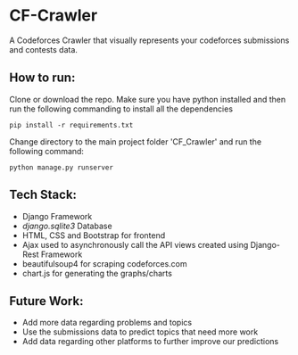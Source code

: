 # CF-Crawler

A Codeforces Crawler that visually represents your codeforces submissions and contests data.


## How to run:

Clone or download the repo.
Make sure you have python installed and then run the following commanding to install all the dependencies

```pip install -r requirements.txt```

Change directory to the main project folder 'CF_Crawler' and run the following command:

```python manage.py runserver```

## Tech Stack:

* Django Framework
* *django.sqlite3* Database
* HTML, CSS and Bootstrap for frontend
* Ajax used to asynchronously call the API views created using Django-Rest Framework
* beautifulsoup4 for scraping codeforces.com
* chart.js for generating the graphs/charts

## Future Work:

* Add more data regarding problems and topics
* Use the submissions data to predict topics that need more work
* Add data regarding other platforms to further improve our predictions
